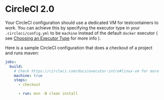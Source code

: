 # CircleCI 2.0

Your CircleCI configuration should use a dedicated VM for testcontainers to work. You can achieve this by specifying the 
executor type in your `.circleci/config.yml` to be `machine` instead of the default `docker` executor ( see [Choosing an Executor Type](https://circleci.com/docs/2.0/executor-types/) for more info ).  

Here is a sample CircleCI configuration that does a checkout of a project and runs maven:

```yml
jobs:
  build:
    # Check https://circleci.com/docs/executor-intro#linux-vm for more details
    machine: true
    steps:
      - checkout

      - run: mvn -B clean install
```
